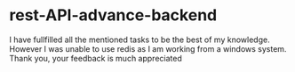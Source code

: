 # rest-API-advance-backend
I have fullfilled all the mentioned tasks to be the best of my knowledge.
However I was unable to use redis as I am working from a windows system.
Thank you, your feedback is much appreciated
